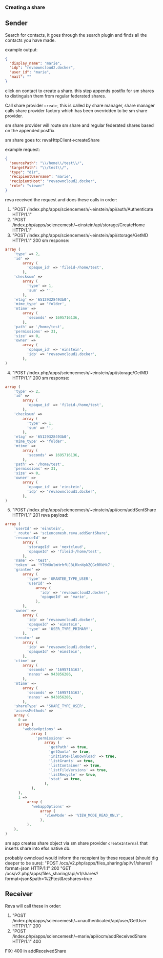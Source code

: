 ### Creating a share



## Sender

Search for contacts, it goes through the search plugin and finds all the contacts you have made.

example output:
```json
{
  "display_name": "marie",
  "idp": "revaowncloud2.docker",
  "user_id": "marie",
  "mail": ""
}
```

click on contact to create a share. this step appends postfix for sm shares to distinguish them 
from regular federated shares.

Call share provider `create`, this is called by share manager, share manager calls share provider factory which has
been overridden to be sm share provider.

sm share provider will route sm share and regular federated shares based on the appended postfix.

sm share goes to: revaHttpClient->createShare

example request:
```json
{
  "sourcePath": "\\/home\\/test\\/",
  "targetPath": "\\/test\\/",
  "type": "dir",
  "recipientUsername": "marie",
  "recipientHost": "revaowncloud2.docker",
  "role": "viewer"
}
```

reva received the request and does these calls in order:
1. "POST /index.php/apps/sciencemesh/~einstein/api/auth/Authenticate HTTP/1.1"
2. "POST /index.php/apps/sciencemesh/~einstein/api/storage/CreateHome HTTP/1.1"
3. "POST /index.php/apps/sciencemesh/~einstein/api/storage/GetMD HTTP/1.1" 200
sm response:
```php
array (
    'type' => 2,
    'id' => 
        array (
          'opaque_id' => 'fileid-/home/test',
        ),
    'checksum' => 
        array (
          'type' => 1,
          'sum' => '',
        ),
    'etag' => '65129328493b0',
    'mime_type' => 'folder',
    'mtime' => 
        array (
          'seconds' => 1695716136,
        ),
    'path' => '/home/test',
    'permissions' => 31,
    'size' => 0,
    'owner' => 
        array (
          'opaque_id' => 'einstein',
          'idp' => 'revaowncloud1.docker',
        ),
)
```
4. "POST /index.php/apps/sciencemesh/~einstein/api/storage/GetMD HTTP/1.1" 200
sm response:
```php
array (
    'type' => 2,
    'id' => 
        array (
          'opaque_id' => 'fileid-/home/test',
        ),
    'checksum' => 
        array (
          'type' => 1,
          'sum' => '',
        ),
    'etag' => '65129328493b0',
    'mime_type' => 'folder',
    'mtime' => 
        array (
          'seconds' => 1695716136,
        ),
    'path' => '/home/test',
    'permissions' => 31,
    'size' => 0,
    'owner' => 
        array (
          'opaque_id' => 'einstein',
          'idp' => 'revaowncloud1.docker',
        ),
)
```
5. "POST /index.php/apps/sciencemesh/~einstein/api/ocm/addSentShare HTTP/1.1" 201
reva payload:
```php
array (
    'userId' => 'einstein',
    '_route' => 'sciencemesh.reva.addSentShare',
    'resourceId' => 
        array (
          'storageId' => 'nextcloud',
          'opaqueId' => 'fileid-/home/test',
        ),
    'name' => 'test',
    'token' => 'Y7bWUulmHrhfUJ8LRknNpkZQGcRRkMk7',
    'grantee' => 
        array (
          'type' => 'GRANTEE_TYPE_USER',
          'userId' => 
              array (
                'idp' => 'revaowncloud2.docker',
                'opaqueId' => 'marie',
              ),
        ),
    'owner' => 
        array (
          'idp' => 'revaowncloud1.docker',
          'opaqueId' => 'einstein',
          'type' => 'USER_TYPE_PRIMARY',
        ),
    'creator' => 
        array (
          'idp' => 'revaowncloud1.docker',
          'opaqueId' => 'einstein',
        ),
    'ctime' => 
        array (
          'seconds' => '1695716163',
          'nanos' => 943856286,
        ),
    'mtime' => 
        array (
          'seconds' => '1695716163',
          'nanos' => 943856286,
        ),
    'shareType' => 'SHARE_TYPE_USER',
    'accessMethods' => 
    array (
      0 => 
      array (
        'webdavOptions' => 
            array (
              'permissions' => 
                  array (
                    'getPath' => true,
                    'getQuota' => true,
                    'initiateFileDownload' => true,
                    'listGrants' => true,
                    'listContainer' => true,
                    'listFileVersions' => true,
                    'listRecycle' => true,
                    'stat' => true,
                  ),
            ),
      ),
      1 => 
          array (
            'webappOptions' => 
                array (
                  'viewMode' => 'VIEW_MODE_READ_ONLY',
                ),
          ),
    ),
)
```

sm app creates share object via sm share provider `createInternal` that inserts share into efss native db.

probably owncloud would inform the recepient by these request (should dig deeper to be sure):
"POST /ocs/v2.php/apps/files_sharing/api/v1/shares?format=json HTTP/1.1" 200
"GET /ocs/v2.php/apps/files_sharing/api/v1/shares?format=json&path=%2Ftest&reshares=true


## Receiver

Reva will call these in order:
1. "POST /index.php/apps/sciencemesh/~unauthenticated/api/user/GetUser HTTP/1.1" 200
2. "POST /index.php/apps/sciencemesh/~marie/api/ocm/addReceivedShare HTTP/1.1" 400

FIX: 400 in addReceivedShare

